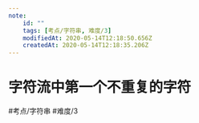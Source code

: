 ```yaml
---
note:
    id: ""
    tags: [考点/字符串, 难度/3]
    modifiedAt: 2020-05-14T12:18:50.656Z
    createdAt: 2020-05-14T12:18:35.206Z
---
```

# 	字符流中第一个不重复的字符
#考点/字符串 #难度/3 